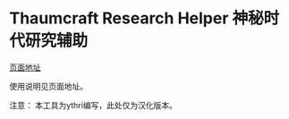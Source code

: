 Thaumcraft Research Helper 神秘时代研究辅助
==========

[页面地址](http://crafteverywhere.github.io/tcresearch/)

使用说明见页面地址。

注意：
本工具为ythri编写，此处仅为汉化版本。

